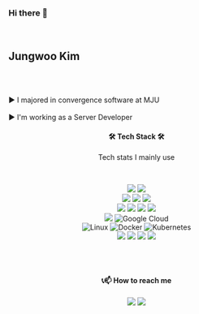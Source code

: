 ### Hi there 👋

<br>

## Jungwoo Kim

<br>

<br>

▶️  I majored in convergence software at MJU <br><br>
▶️  I'm working as a Server Developer

<h4 align="center"> 🛠 Tech Stack 🛠</h4>
<p align="center"> Tech stats I mainly use</p>
</br>

<p align="center">
  
<img src="https://img.shields.io/badge/Java-007396?style=flat-square&logo=Java&logoColor=white"/>
<img src="https://img.shields.io/badge/PHP-777BB4?style=flat-square&logo=PHP&logoColor=white"/>

<br>
  
<img src="https://img.shields.io/badge/Spring-6DB33F?style=flat-square&logo=Spring&logoColor=white"/>
<img src="https://img.shields.io/badge/Spring Boot-6DB33F?style=flat-square&logo=Spring Boot&logoColor=white"/>
<img src="https://img.shields.io/badge/Hibernate-59666C?style=flat-square&logo=Hibernate&logoColor=white"/>
  
</br>

<img src="https://img.shields.io/badge/MySQL-4479A1?style=flat-square&logo=MySQL&logoColor=white"/>
<img src="https://img.shields.io/badge/MS SQL-CC2927?style=flat-square&logo=microsoftsqlserver&logoColor=white"/>
<img src="https://img.shields.io/badge/Redis-DC382D?style=flat-square&logo=Redis&logoColor=white"/>
<img src="https://img.shields.io/badge/Memcached-007396?style=flat-square&logo=Memcached&logoColor=white"/>

<br>

<img src="https://img.shields.io/badge/Amazon AWS-232F3E?style=flat-square&logo=Amazon%20AWS&logoColor=white"/>
<img alt="Google Cloud" src ="https://img.shields.io/badge/Google Cloud-4285F4?&style=flat-square&logo=Google Cloud&logoColor=white"/>

<br>

<img alt="Linux" src ="https://img.shields.io/badge/Linux-FCC624?style=flat-square&logo=Linux&logoColor=white"/> 
<img alt="Docker" src ="https://img.shields.io/badge/Docker-2496ED?style=flat-square&logo=Docker&logoColor=white"/> 
<img alt="Kubernetes" src ="https://img.shields.io/badge/Kubernetes-326CE5?style=flat-square&logo=Kubernetes&logoColor=white"/>

<br>

<img src="https://img.shields.io/badge/Notion-000000?style=flat-square&logo=Notion&logoColor=white"/>
<img src="https://img.shields.io/badge/Slack-4A154B?style=flat-square&logo=Slack&logoColor=white"/> 
<img src="https://img.shields.io/badge/Trello-0052CC?style=flat-square&logo=Trello&logoColor=white"/>
<img src="https://img.shields.io/badge/Jira-0052CC?style=flat-square&logo=Jira&logoColor=white"/>

<br><br>

<h4 align="center"><b>📞📫 How to reach me</b></h3>

<p align="center">
<a href="mailto:woojk0430@gmail.com"> <img src="https://img.shields.io/badge/Gmail-d14836?style=flat-square&logo=Gmail&logoColor=white&link=mailto:woojk0430@gmail.com"/></a>
<a href="https://friendshipkim97.tistory.com/"><img src="https://img.shields.io/badge/tistory-000000?style=flat-square&logo=Tistory&logoColor=white"/></a>
